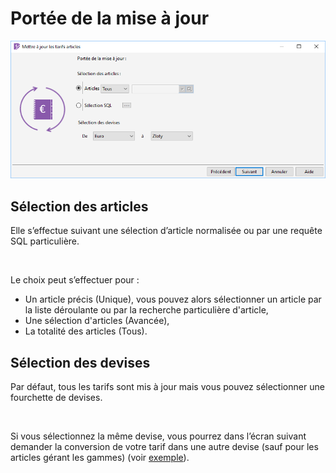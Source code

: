# Portée de la mise à jour


![](Portee.png)


## Sélection des articles


Elle s’effectue suivant une sélection d’article normalisée ou par une 
 requête SQL particulière.


 


Le choix peut s’effectuer pour :


* Un article précis (Unique), 
 vous pouvez alors sélectionner un article par la liste déroulante 
 ou par la recherche particulière d'article,
* Une sélection d'articles (Avancée),
* La totalité des articles (Tous).


## Sélection des devises


Par défaut, tous les tarifs sont mis à jour mais vous pouvez sélectionner 
 une fourchette de devises.


 


Si vous sélectionnez la même devise, vous pourrez dans l’écran suivant 
 demander la conversion de votre tarif dans une autre devise (sauf pour 
 les articles gérant les gammes) (voir [exemple](ExempleMmiseJourTarifsArticles.md)).



